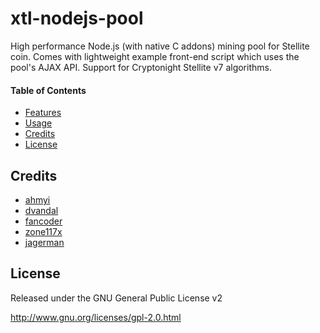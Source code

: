 xtl-nodejs-pool
======================

High performance Node.js (with native C addons) mining pool for Stellite coin. Comes with lightweight example front-end script which uses the pool's AJAX API. Support for Cryptonight Stellite v7 algorithms.


#### Table of Contents
* [Features](docs/features.md)
* [Usage](docs/usage.md)
* [Credits](#credits)
* [License](#license)


Credits
---------
* [ahmyi](https://github.com/ahmyi/cryptonote-stellite-pool)
* [dvandal](https://github.com/dvandal/cryptonote-nodejs-pool)
* [fancoder](https://github.com/fancoder/cryptonote-universal-pool)
* [zone117x](https://github.com/zone117x/node-cryptonote-pool)
* [jagerman](https://github.com/jagerman/node-cryptonote-pool)
 
License
-------
Released under the GNU General Public License v2

http://www.gnu.org/licenses/gpl-2.0.html
